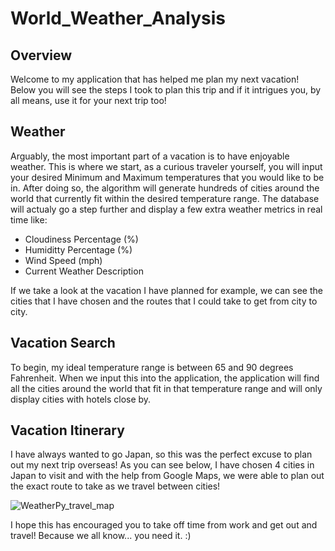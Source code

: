# World_Weather_Analysis

## Overview
Welcome to my application that has helped me plan my next vacation! Below you will see the steps I took to plan this trip and if it intrigues you, by all means, use it for your next trip too!

## Weather
Arguably, the most important part of a vacation is to have enjoyable weather. This is where we start, as a curious traveler yourself, you will input your desired Minimum and Maximum temperatures that you would like to be in. After doing so, the algorithm will generate hundreds of cities around the world that currently fit within the desired temperature range. The database will actualy go a step further and display a few extra weather metrics in real time like:
  - Cloudiness Percentage (%)
  - Humiditty Percentage (%)
  - Wind Speed (mph)
  - Current Weather Description 

If we take a look at the vacation I have planned for example, we can see the cities that I have chosen and the routes that I could take to get from city to city.

## Vacation Search
To begin, my ideal temperature range is between 65 and 90 degrees Fahrenheit. When we input this into the application, the application will find all the cities around the world that fit in that temperature range and will only display cities with hotels close by.

## Vacation Itinerary
I have always wanted to go Japan, so this was the perfect excuse to plan out my next trip overseas! As you can see below, I have chosen 4 cities in Japan to visit and with the help from Google Maps, we were able to plan out the exact route to take as we travel between cities!

![WeatherPy_travel_map](https://user-images.githubusercontent.com/69607218/135767221-d2747f12-6335-4f82-b48f-6bb1823cf395.png)

I hope this has encouraged you to take off time from work and get out and travel! Because we all know... you need it. :)
